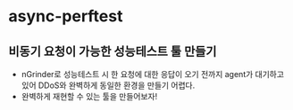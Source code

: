 # async-perftest
## 비동기 요청이 가능한 성능테스트 툴 만들기
- nGrinder로 성능테스트 시 한 요청에 대한 응답이 오기 전까지 agent가 대기하고 있어 DDoS와 완벽하게 동일한 환경을 만들기 어렵다.
- 완벽하게 재현할 수 있는 툴을 만들어보자!
